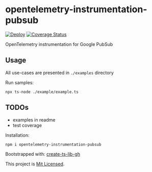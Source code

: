 # opentelemetry-instrumentation-pubsub

[![Deploy](https://github.com/mdovhopo/opentelemetry-instrumentation-pubsub/workflows/build/badge.svg)](https://github.com/mdovhopo/opentelemetry-instrumentation-pubsub/actions)
[![Coverage Status](https://coveralls.io/repos/github/mdovhopo/opentelemetry-instrumentation-pubsub/badge.svg?branch=master)](https://coveralls.io/github/mdovhopo/opentelemetry-instrumentation-pubsub?branch=master)

OpenTelemetry instrumentation for Google PubSub

## Usage

All use-cases are presented in `./examples` directory

Run samples:

```shell
npx ts-node ./example/example.ts
```

## TODOs

- examples in readme
- test coverage

<!-- TODO: add extended examples -->

Installation:

```sh
npm i opentelemetry-instrumentation-pubsub
```

<!-- TODO: add usage examples -->

Bootstrapped with: [create-ts-lib-gh](https://github.com/glebbash/create-ts-lib-gh)

This project is [Mit Licensed](LICENSE).
